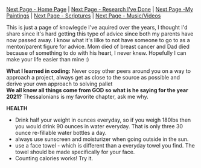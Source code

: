 [Next Page - Home Page](/index.md) | [Next Page - Research I've Done](/Research.md) | [Next Page -My Paintings](/Paintings.md) | [Next Page - Scriptures](/Verses.md) | [Next Page - Music/Videos](/CO.md)  

This is just a page of knowlegde I've aquired over the years, I thought I'd share since it's hard getting this type of advice since both my parents have now passed away. I know what it's lilke to not have someone to go to as a mentor/parent figure for advice. Mom died of breast cancer and Dad died because of something to do with his heart, I never knew. Hopefully I can make your life easier than mine :)

**What I learned in coding:** Never copy other peers around you on a way to approach a project, always get as close to the source as possible and derive your own approach to solving pallet  
**We all know all things come from GOD so what is he saying for the year 2021?** Thessalonians is my favorite chapter, ask me why.  

**HEALTH**
- Drink half your weight in ounces everyday, so if you weigh 180lbs then you would drink 90 ounces in water everyday. That is only three 30 ounce re-fillable water bottles a day.
- always use sunscreen and moisturizer when going outside in the sun.
- use a face towel - which is different than a everyday towel you find. The towel should be made specifically for your face.
- Counting calories works! Try it.


